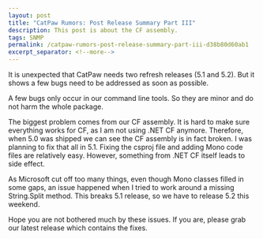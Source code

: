 ```yaml
---
layout: post
title: "CatPaw Rumors: Post Release Summary Part III"
description: This post is about the CF assembly.
tags: SNMP
permalink: /catpaw-rumors-post-release-summary-part-iii-d38b80d60ab1
excerpt_separator: <!--more-->
---
```

It is unexpected that CatPaw needs two refresh releases (5.1 and 5.2). But it shows a few bugs need to be addressed as soon as possible.

A few bugs only occur in our command line tools. So they are minor and do not harm the whole package.
<!--more-->

The biggest problem comes from our CF assembly. It is hard to make sure everything works for CF, as I am not using .NET CF anymore. Therefore, when 5.0 was shipped we can see the CF assembly is in fact broken. I was planning to fix that all in 5.1. Fixing the csproj file and adding Mono code files are relatively easy. However, something from .NET CF itself leads to side effect.

As Microsoft cut off too many things, even though Mono classes filled in some gaps, an issue happened when I tried to work around a missing String.Split method. This breaks 5.1 release, so we have to release 5.2 this weekend.

Hope you are not bothered much by these issues. If you are, please grab our latest release which contains the fixes.
